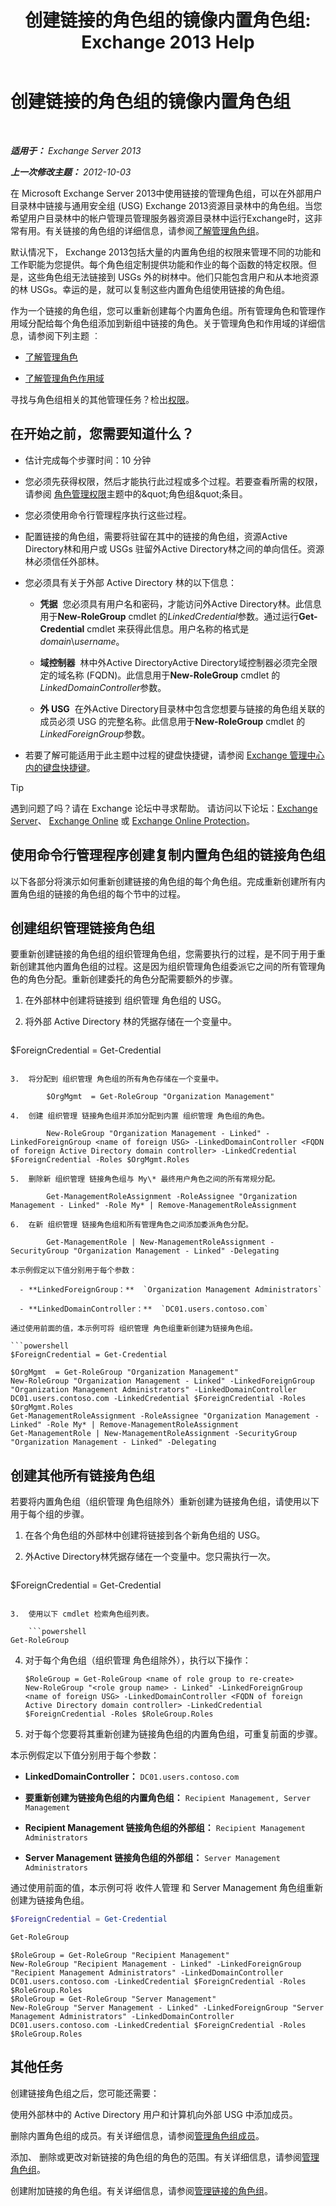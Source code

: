 ﻿---
title: '创建链接的角色组的镜像内置角色组: Exchange 2013 Help'
TOCTitle: 创建链接的角色组的镜像内置角色组
ms:assetid: 89dfcbb3-0568-4bbf-a885-746b91ba307e
ms:mtpsurl: https://technet.microsoft.com/zh-cn/library/Dd876918(v=EXCHG.150)
ms:contentKeyID: 50491124
ms.date: 05/21/2018
mtps_version: v=EXCHG.150
ms.translationtype: MT
---

# 创建链接的角色组的镜像内置角色组

 

_**适用于：** Exchange Server 2013_

_**上一次修改主题：** 2012-10-03_

在 Microsoft Exchange Server 2013中使用链接的管理角色组，可以在外部用户目录林中链接与通用安全组 (USG) Exchange 2013资源目录林中的角色组。当您希望用户目录林中的帐户管理员管理服务器资源目录林中运行Exchange时，这非常有用。有关链接的角色组的详细信息，请参阅[了解管理角色组](understanding-management-role-groups-exchange-2013-help.md)。

默认情况下， Exchange 2013包括大量的内置角色组的权限来管理不同的功能和工作职能为您提供。每个角色组定制提供功能和作业的每个函数的特定权限。但是，这些角色组无法链接到 USGs 外的树林中。他们只能包含用户和从本地资源的林 USGs。幸运的是，就可以复制这些内置角色组使用链接的角色组。

作为一个链接的角色组，您可以重新创建每个内置角色组。所有管理角色和管理作用域分配给每个角色组添加到新组中链接的角色。关于管理角色和作用域的详细信息，请参阅下列主题 ︰

  - [了解管理角色](understanding-management-roles-exchange-2013-help.md)

  - [了解管理角色作用域](understanding-management-role-scopes-exchange-2013-help.md)

寻找与角色组相关的其他管理任务？检出[权限](permissions-exchange-2013-help.md)。

## 在开始之前，您需要知道什么？

  - 估计完成每个步骤时间：10 分钟

  - 您必须先获得权限，然后才能执行此过程或多个过程。若要查看所需的权限，请参阅 [角色管理权限](role-management-permissions-exchange-2013-help.md)主题中的\&quot;角色组\&quot;条目。

  - 您必须使用命令行管理程序执行这些过程。

  - 配置链接的角色组，需要将驻留在其中的链接的角色组，资源Active Directory林和用户或 USGs 驻留外Active Directory林之间的单向信任。资源林必须信任外部林。

  - 您必须具有关于外部 Active Directory 林的以下信息：
    
      - **凭据**  您必须具有用户名和密码，才能访问外Active Directory林。此信息用于**New-RoleGroup** cmdlet 的*LinkedCredential*参数。通过运行**Get-Credential** cmdlet 来获得此信息。用户名称的格式是*domain*\\*username*。
    
      - **域控制器**  林中外Active DirectoryActive Directory域控制器必须完全限定的域名称 (FQDN)。此信息用于**New-RoleGroup** cmdlet 的*LinkedDomainController*参数。
    
      - **外 USG**  在外Active Directory目录林中包含您想要与链接的角色组关联的成员必须 USG 的完整名称。此信息用于**New-RoleGroup** cmdlet 的*LinkedForeignGroup*参数。

  - 若要了解可能适用于此主题中过程的键盘快捷键，请参阅 [Exchange 管理中心内的键盘快捷键](keyboard-shortcuts-in-the-exchange-admin-center-exchange-online-protection-help.md)。

> [!TIP]  
> 遇到问题了吗？请在 Exchange 论坛中寻求帮助。 请访问以下论坛：<a href="https://go.microsoft.com/fwlink/p/?linkid=60612">Exchange Server</a>、 <a href="https://go.microsoft.com/fwlink/p/?linkid=267542">Exchange Online</a> 或 <a href="https://go.microsoft.com/fwlink/p/?linkid=285351">Exchange Online Protection</a>。


## 使用命令行管理程序创建复制内置角色组的链接角色组

以下各部分将演示如何重新创建链接的角色组的每个角色组。完成重新创建所有内置角色组的链接的角色组的每个节中的过程。

## 创建组织管理链接角色组

要重新创建链接的角色组的组织管理角色组，您需要执行的过程，是不同于用于重新创建其他内置角色组的过程。这是因为组织管理角色组委派它之间的所有管理角色的角色分配。重新创建委托的角色分配需要额外的步骤。

1.  在外部林中创建将链接到 组织管理 角色组的 USG。

2.  将外部 Active Directory 林的凭据存储在一个变量中。
    
    ```powershell
$ForeignCredential = Get-Credential
```

3.  将分配到 组织管理 角色组的所有角色存储在一个变量中。
    
        $OrgMgmt  = Get-RoleGroup "Organization Management"

4.  创建 组织管理 链接角色组并添加分配到内置 组织管理 角色组的角色。
    
        New-RoleGroup "Organization Management - Linked" -LinkedForeignGroup <name of foreign USG> -LinkedDomainController <FQDN of foreign Active Directory domain controller> -LinkedCredential $ForeignCredential -Roles $OrgMgmt.Roles

5.  删除新 组织管理 链接角色组与 My\* 最终用户角色之间的所有常规分配。
    
        Get-ManagementRoleAssignment -RoleAssignee "Organization Management - Linked" -Role My* | Remove-ManagementRoleAssignment

6.  在新 组织管理 链接角色组和所有管理角色之间添加委派角色分配。
    
        Get-ManagementRole | New-ManagementRoleAssignment -SecurityGroup "Organization Management - Linked" -Delegating

本示例假定以下值分别用于每个参数：

  - **LinkedForeignGroup：**  `Organization Management Administrators`

  - **LinkedDomainController：**  `DC01.users.contoso.com`

通过使用前面的值，本示例可将 组织管理 角色组重新创建为链接角色组。

```powershell
$ForeignCredential = Get-Credential
```
    $OrgMgmt  = Get-RoleGroup "Organization Management"
    New-RoleGroup "Organization Management - Linked" -LinkedForeignGroup "Organization Management Administrators" -LinkedDomainController DC01.users.contoso.com -LinkedCredential $ForeignCredential -Roles $OrgMgmt.Roles
    Get-ManagementRoleAssignment -RoleAssignee "Organization Management - Linked" -Role My* | Remove-ManagementRoleAssignment
    Get-ManagementRole | New-ManagementRoleAssignment -SecurityGroup "Organization Management - Linked" -Delegating

## 创建其他所有链接角色组

若要将内置角色组（组织管理 角色组除外）重新创建为链接角色组，请使用以下用于每个组的步骤。

1.  在各个角色组的外部林中创建将链接到各个新角色组的 USG。

2.  外Active Directory林凭据存储在一个变量中。您只需执行一次。
    
    ```powershell
$ForeignCredential = Get-Credential
```

3.  使用以下 cmdlet 检索角色组列表。
    
    ```powershell
Get-RoleGroup
```

4.  对于每个角色组（组织管理 角色组除外），执行以下操作：
    
        $RoleGroup = Get-RoleGroup <name of role group to re-create>
        New-RoleGroup "<role group name> - Linked" -LinkedForeignGroup <name of foreign USG> -LinkedDomainController <FQDN of foreign Active Directory domain controller> -LinkedCredential $ForeignCredential -Roles $RoleGroup.Roles

5.  对于每个您要将其重新创建为链接角色组的内置角色组，可重复前面的步骤。

本示例假定以下值分别用于每个参数：

  - **LinkedDomainController：**  `DC01.users.contoso.com`

  - **要重新创建为链接角色组的内置角色组：**  `Recipient Management, Server Management`

  - **Recipient Management 链接角色组的外部组：**  `Recipient Management Administrators`

  - **Server Management 链接角色组的外部组：**  `Server Management Administrators`

通过使用前面的值，本示例可将 收件人管理 和 Server Management 角色组重新创建为链接角色组。

```powershell
$ForeignCredential = Get-Credential
```
```powershell
Get-RoleGroup
```
    $RoleGroup = Get-RoleGroup "Recipient Management"
    New-RoleGroup "Recipient Management - Linked" -LinkedForeignGroup "Recipient Management Administrators" -LinkedDomainController DC01.users.contoso.com -LinkedCredential $ForeignCredential -Roles $RoleGroup.Roles
    $RoleGroup = Get-RoleGroup "Server Management"
    New-RoleGroup "Server Management - Linked" -LinkedForeignGroup "Server Management Administrators" -LinkedDomainController DC01.users.contoso.com -LinkedCredential $ForeignCredential -Roles $RoleGroup.Roles

## 其他任务

创建链接角色组之后，您可能还需要：

使用外部林中的 Active Directory 用户和计算机向外部 USG 中添加成员。

删除内置角色组的成员。有关详细信息，请参阅[管理角色组成员](manage-role-group-members-exchange-2013-help.md)。

添加、 删除或更改对新链接的角色组的角色的范围。有关详细信息，请参阅[管理角色组](manage-role-groups-exchange-2013-help.md)。

创建附加链接的角色组。有关详细信息，请参阅[管理链接的角色组](manage-linked-role-groups-exchange-2013-help.md)。


